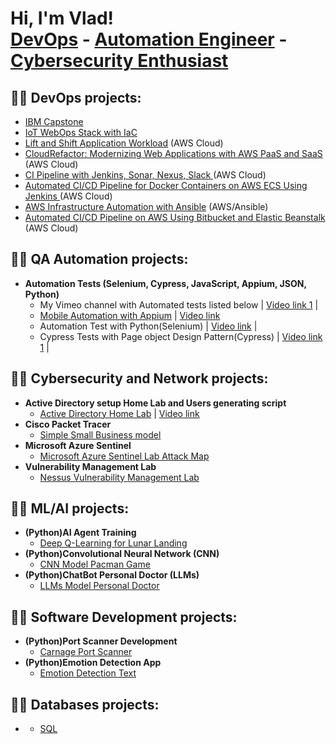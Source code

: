 <h1>Hi, I'm Vlad! <br/><a href="https://github.com/Vlad774">DevOps</a> - <a href=""> Automation Engineer</a> - <a href="">Cybersecurity Enthusiast</a>

<h2>👨‍💻 DevOps projects:</h2>


  - [IBM Capstone](https://github.com/Vlad774/devops-capstone-project)
  - [IoT WebOps Stack with IaC](https://github.com/Vlad774/IoT-WebOps-Stack-with-IaC) 
  - [Lift and Shift Application Workload](https://github.com/Vlad774/Lift_and_Shift) (AWS Cloud)
  - [CloudRefactor: Modernizing Web Applications with AWS PaaS and SaaS](https://github.com/Vlad774/AWS_Rearch_Web_App_on_Cloud_PAAS_SAAS/blob/main/README.md) (AWS Cloud)
  - [CI Pipeline with Jenkins, Sonar, Nexus, Slack ](https://github.com/Vlad774/CI_Jenkins_Sonar_Nexus_Slack) (AWS Cloud)
  - [Automated CI/CD Pipeline for Docker Containers on AWS ECS Using Jenkins ](https://github.com/Vlad774/Docker-CICD-Pipeline-in-Jenkins-and-ECS/blob/main/README.md) (AWS Cloud)
  - [AWS Infrastructure Automation with Ansible](https://github.com/Vlad774/Ansible_and_AWS) (AWS/Ansible)
  - [Automated CI/CD Pipeline on AWS Using Bitbucket and Elastic Beanstalk](https://github.com/Vlad774/CICD_on_AWS) (AWS Cloud)
 
<h2>👨‍💻 QA Automation projects:</h2>

- <b>Automation Tests (Selenium, Cypress, JavaScript, Appium, JSON, Python) </b>
  - My Vimeo channel with Automated tests listed below | [Video link 1](https://vimeo.com/user199007084) |
  - [Mobile Automation with Appium](https://github.com/Vlad774/Mobile-Automation-with-Appium) | [Video link](https://vimeo.com/manage/videos/905355607)
  - Automation Test with Python(Selenium) | [Video link](https://vimeo.com/820757696) |
  - Cypress Tests with Page object Design Pattern(Cypress) | [Video link 1](https://vimeo.com/user199007084) |



<h2>👨‍💻 Cybersecurity and Network projects:</h2>

- <b>Active Directory setup Home Lab and Users generating script</b>
  - [Active Directory Home Lab](https://github.com/Vlad774/ActiveDirectoryLab) | [Video link](https://www.youtube.com/watch?v=wGJSgqEzM0w&ab_channel=VladCybersecurity)
- <b>Cisco Packet Tracer</b>
  - [Simple Small Business model](https://github.com/Vlad774/Cisco-Packet-Tracer-Small-Business-model)
- <b>Microsoft Azure Sentinel</b>
  - [Microsoft Azure Sentinel Lab Attack Map](https://github.com/Vlad774/Microsoft-Azure-Sentinel-Lab-Attack-Map/blob/main/README.md)
- <b>Vulnerability Management Lab</b>
  - [Nessus Vulnerability Management Lab](https://github.com/Vlad774/Nessus-Vulnerability-Management-Lab)




<h2>👨‍💻 ML/AI projects:</h2>

- <b>(Python)AI Agent Training</b>
  - [Deep Q-Learning for Lunar Landing](https://github.com/Vlad774/Deep-Q-Learning-for-Lunar-Landing)
- <b>(Python)Convolutional Neural Network (CNN)</b>
  - [CNN Model Pacman Game](https://github.com/Vlad774/CNN-model-Pacman-game)
- <b>(Python)ChatBot Personal Doctor (LLMs)</b>
  - [LLMs Model Personal Doctor](https://github.com/Vlad774/ChatBot---Personal-Doctor-LLMs-)




<h2>👨‍💻 Software Development projects:</h2>


- <b>(Python)Port Scanner Development</b>
  - [Carnage Port Scanner](https://github.com/Vlad774/Port-Scanner-Carnage/blob/main/README.md)
- <b>(Python)Emotion Detection App</b>
  - [Emotion Detection Text](https://github.com/Vlad774/Emotion-Detection/blob/main/README.md)




 



<h2>👨‍💻 Databases projects:</h2>

- <b></b>
  - [SQL](https://github.com/Vlad774/SQL)




[twitter]: https://twitter.com/joshmadakor
[youtube]: https://www.youtube.com/c/joshmadakor
[instagram]: https://www.instagram.com/joshmadakor/
[linkedin]: https://linkedin.com/in/joshmadakor

<!--
**joshmadakor1/joshmadakor1** is a ✨ _special_ ✨ repository because its `README.md` (this file) appears on your GitHub profile.

Here are some ideas to get you started:

- 🔭 I’m currently working on ...
- 🌱 I’m currently learning ...
- 👯 I’m looking to collaborate on ...
- 🤔 I’m looking for help with ...
- 💬 Ask me about ...
- 📫 How to reach me: ...
- 😄 Pronouns: ...
- ⚡ Fun fact: ...
-->
